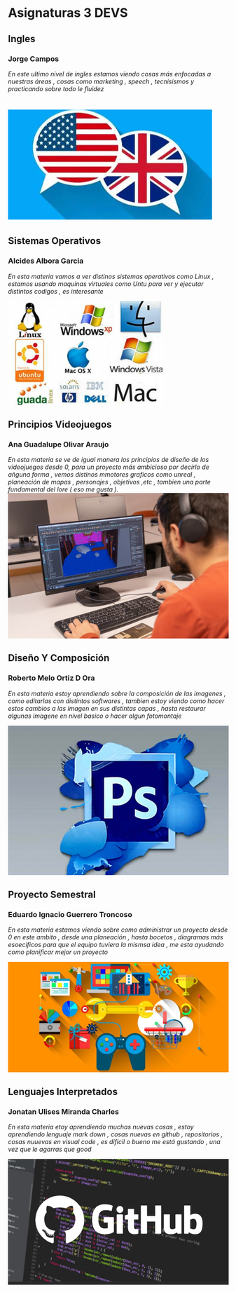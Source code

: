 # Asignaturas 3 DEVS




 ## Ingles
 ### Jorge Campos 

 _En este ultimo nivel de ingles estamos viendo cosas más enfocadas a nuestras áreas , cosas como marketing , speech , tecnisismos y practicando sobre todo le fluidez_

![Inglés](../assets/Ingles.png)
=======
 ## Sistemas Operativos
 ### Alcides Albora Garcia 

 _En esta materia vamos a ver distinos sistemas operativos como Linux , estamos usando maquinas virtuales como Untu para ver y ejecutar distintos codigos  , es interesante_

 ![Sistemas](/assets/sistemas.png)
 

## Principios Videojuegos
### Ana Guadalupe Olivar Araujo

_En esta materia se ve de igual manera los principios de diseño de los videojuegos desde 0, para un proyecto más ambicioso por decirlo de añguna forma , vemos distinos mmotores graficos como unreal , planeación de mapas , personajes , objetivos ,etc , tambien una parte fundamental del lore ( eso me gusta )._
 ![Principios Videojuegos](/assets/principios.png) 

 ## Diseño Y Composición
 ### Roberto Melo Ortiz D Ora

 _En esta materia estoy aprendiendo sobre la composición de las imagenes , como editarlas con distintos softwares , tambien estoy viendo como hacer estos cambios a las imagen en sus distintas capas , hasta restaurar algunas imagene en nivel basico o hacer algun fotomontaje_ 

  ![Dieño](../assets/dycimagen.png)


 ## Proyecto Semestral

 ### Eduardo Ignacio Guerrero Troncoso

 _En esta materia estamos viendo sobre como administrar un proyecto desde 0 en este ambito , desde una planeación , hasta bocetos , diagramas más esoecificos para que el equipo tuviera la mismsa idea , me esta ayudando como planificar mejor un proyecto_

 ![Proyecto_Semestral](/assets/proyectosemestral.png)
 

## Lenguajes Interpretados
### Jonatan Ulises Miranda Charles

_En esta materia etoy aprendiendo muchas nuevas cosas , estoy aprendiendo lenguaje mark down , cosas nuevas en github , repositorios , cosas nuuevas en visual code , es dificil o bueno me está gustando , una vez que le agarras que good_

![NuevoLenguajes](/assets/lenguajesnuevo.png)